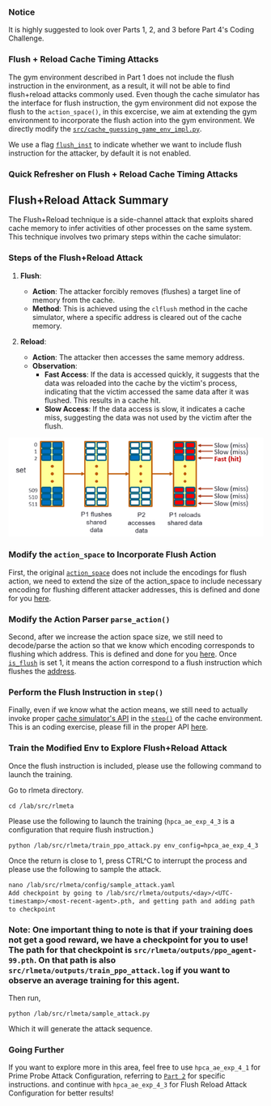 ### Notice
It is highly suggested to look over Parts 1, 2, and 3 before Part 4's Coding Challenge. 

### Flush + Reload Cache Timing Attacks

The gym environment described in Part 1 does not include the flush instruction in the environment, as a result, it will
not be able to find flush+reload attacks commonly used. Even though the cache simulator has the interface for flush instruction,
the gym environment did not expose the flush to the ```action_space()```, in this excercise, we aim at extending the gym environment to incorporate the flush action into the gym environment. We directly modify the [```src/cache_guessing_game_env_impl.py```](https://github.com/ut-ldma/lab/blob/main/src/cache_guessing_game_env_impl.py).

We use a flag [```flush_inst```](https://github.com/ut-ldma/lab/blob/main/src/cache_guessing_game_env_impl.py#L100) to indicate whether we want to include flush instruction for the attacker, by default it is not enabled.

### Quick Refresher on Flush + Reload Cache Timing Attacks

## Flush+Reload Attack Summary

The Flush+Reload technique is a side-channel attack that exploits shared cache memory to infer activities of other processes on the same system. This technique involves two primary steps within the cache simulator:

### Steps of the Flush+Reload Attack

1. **Flush**:
   - **Action**: The attacker forcibly removes (flushes) a target line of memory from the cache.
   - **Method**: This is achieved using the `clflush` method in the cache simulator, where a specific address is cleared out of the cache memory.

2. **Reload**:
   - **Action**: The attacker then accesses the same memory address.
   - **Observation**:
     - **Fast Access**: If the data is accessed quickly, it suggests that the data was reloaded into the cache by the victim's process, indicating that the victim accessed the same data after it was flushed. This results in a cache hit.
     - **Slow Access**: If the data access is slow, it indicates a cache miss, suggesting the data was not used by the victim after the flush.



<div align="center">
  <img src="fig/flushandreload_almostperfect.png" width="1500" alt="Flush and Reload Illustration">
</div>


### Modify the ```action_space``` to Incorporate Flush Action

First, the original [```action_space```](https://github.com/ut-ldma/lab/blob/main/src/cache_guessing_game_env_impl.py#L172) does not include the encodings for flush action, we need to extend the size of the action_space to include necessary encoding for flushing different attacker addresses, this is defined and done for you [here](https://github.com/ut-ldma/lab/blob/main/src/cache_guessing_game_env_impl.py#L177).

### Modify the Action Parser ```parse_action()``` 

Second, after we increase the action space size, we still need to decode/parse the action so that we know which encoding corresponds to flushing which address. This is defined and done for you [here](https://github.com/ut-ldma/lab/blob/main/src/cache_guessing_game_env_impl.py#L441). Once [```is_flush```](https://github.com/ut-ldma/lab/blob/main/src/cache_guessing_game_env_impl.py#L446) is set 1, it means the action correspond to a flush instruction which flushes the [address](https://github.com/ut-ldma/lab/blob/main/src/cache_guessing_game_env_impl.py#L445).

### Perform the Flush Instruction in ```step()```

Finally, even if we know what the action means, we still need to actually invoke proper [cache simulator's API](https://github.com/ut-ldma/lab/blob/main/src/cache_guessing_game_env_impl.py) in the [```step()```](https://github.com/ut-ldma/lab/blob/main/src/cache_guessing_game_env_impl.py?plain=1#L204) of the cache environment. This is an coding exercise, please fill in the proper API [here](https://github.com/ut-ldma/lab/blob/main/src/cache_guessing_game_env_impl.py?plain=1#L295).

### Train the Modified Env to Explore Flush+Reload Attack

Once the flush instruction is included, please use the following command to launch the training.

Go to rlmeta directory.
```
cd /lab/src/rlmeta
```

Please use the following to launch the training (```hpca_ae_exp_4_3``` is a configuration that require flush instruction.)

```
python /lab/src/rlmeta/train_ppo_attack.py env_config=hpca_ae_exp_4_3
```

Once the return is close to 1, press CTRL^C to interrupt the process and please use the following to sample the attack.

```
nano /lab/src/rlmeta/config/sample_attack.yaml
Add checkpoint by going to /lab/src/rlmeta/outputs/<day>/<UTC-timestamp>/<most-recent-agent>.pth, and getting path and adding path to checkpoint
```
### Note: One important thing to note is that if your training does not get a good reward, we have a checkpoint for you to use! The path for that checkpoint is ```src/rlmeta/outputs/ppo_agent-99.pth```. On that path is also ``` src/rlmeta/outputs/train_ppo_attack.log``` if you want to observe an average training for this agent. 

Then run, 

```
python /lab/src/rlmeta/sample_attack.py
```
Which it will generate the attack sequence.

### Going Further

If you want to explore more in this area, feel free to use ```hpca_ae_exp_4_1``` for Prime Probe Attack Configuration, referring to [```Part 2```](https://github.com/ut-ldma/ut-ldma.github.io/blob/main/lab/part2.md) for specific instructions. and continue with  ```hpca_ae_exp_4_3``` for Flush Reload Attack Configuration for better results! 

